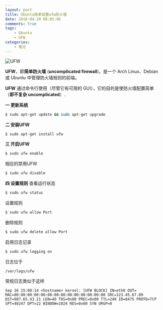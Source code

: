 ```yaml
---
layout: post
title: Ubuntu简单设置ufw防火墙
date: 2018-04-20 08:05:06
comments: true
tags:
    - Ubuntu
    - UFW
categories:
    - 笔记
---
```


![UFW](https://s1.ax1x.com/2018/10/12/iNA43Q.png)

**UFW**，即**简单防火墙** (**uncomplicated firewall**)，是一个 Arch Linux、Debian 或 Ubuntu 中管理防火墙规则的前端。 

**UFW** 通过命令行使用（尽管它有可用的 GUI），它的目的是使防火墙配置简单（**即不复杂 uncomplicated**）.

**一 更新系统**

```bash
$ sudo apt-get update && sudo apt-get upgrade
```

**二 安装UFW**
```bash
$ sudo apt-get install ufw
```

**三 开启UFW**
```bash
$ sudo ufw enable
```

相应的禁用UFW
```bash
$ sudo ufw disable
```

**四 设置规则**
查看运行状态
```bash
$ sudo ufw status
```

设置规则
```bash
$ sudo ufw allow Port
```

删除规则
```bash
$ sudo ufw delete allow Port
```

启用日志记录
```bash
$ sudo ufw logging on
```
日志位于
```
/var/logs/ufw
```

常规日志类似于这样

`Sep 16 15:08:14 <hostname> kernel: [UFW BLOCK] IN=eth0 OUT= MAC=00:00:00:00:00:00:00:00:00:00:00:00:00:00 SRC=123.45.67.89 DST=987.65.43.21 LEN=40 TOS=0x00 PREC=0x00 TTL=249 ID=8475 PROTO=TCP SPT=48247 DPT=22 WINDOW=1024 RES=0x00 SYN URGP=0
`

